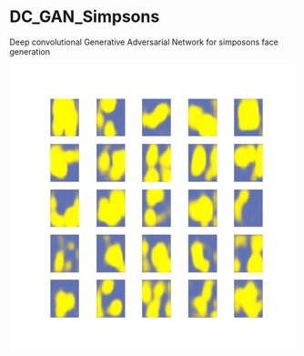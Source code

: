 # DC_GAN_Simpsons
Deep convolutional Generative Adversarial Network for simposons face generation


<p align="center">
   <img width="800" height="500" src="./dcgan.gif">
</p>
